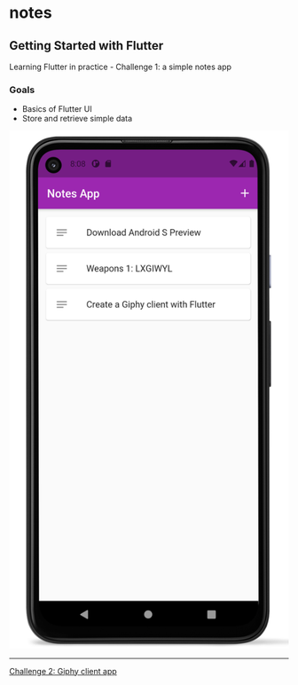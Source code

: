 # notes

## Getting Started with Flutter

Learning Flutter in practice - Challenge 1: a simple notes app

### Goals
- Basics of Flutter UI
- Store and retrieve simple data

![Notes app screenshot](screenshots/screenshot1.png)
___
[Challenge 2: Giphy client app](https://github.com/luandersonn/gif-search-flutter)
